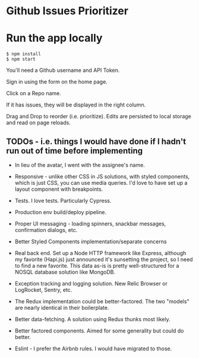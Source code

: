 # Github Issues Prioritizer

# Run the app locally

```
$ npm install
$ npm start
```

You'll need a Github username and API Token.

Sign in using the form on the home page.

Click on a Repo name.

If it has issues, they will be displayed in the right column. 

Drag and Drop to reorder (i.e. prioritize). Edits are persisted to local storage and read on page reloads.

## TODOs - i.e. things I would have done if I hadn't run out of time before implementing 

* In lieu of the avatar, I went with the assignee's name.

* Responsive - unlike other CSS in JS solutions, with styled components, which is just CSS, you can use media queries. I'd love to have set up a layout component with breakpoints.

* Tests. I love tests. Particularly Cypress.

* Production env build/deploy pipeline.

* Proper UI messaging - loading spinners, snackbar messages, confirmation dialogs, etc.

* Better Styled Components implementation/separate concerns

* Real back end. Set up a Node HTTP framework like Express, although my favorite (Hapi.js) just announced it's sunsetting the project, so I need to find a new favorite. This data as-is is pretty well-structured for a NOSQL database solution like MongoDB.

* Exception tracking and logging solution. New Relic Browser or LogRocket, Sentry, etc.

* The Redux implementation could be better-factored. The two "models" are nearly identical in their boilerplate.

* Better data-fetching. A solution using Redux thunks most likely.

* Better factored components. Aimed for some generality but could do better.

* Eslint - I prefer the Airbnb rules. I would have migrated to those.